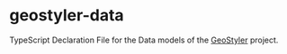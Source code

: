 # geostyler-data

TypeScript Declaration File for the Data models of the [GeoStyler](https://github.com/terrestris/geostyler) project.
